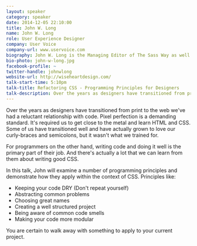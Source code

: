 ```yaml
---
layout: speaker
category: speaker
date: 2014-12-05 22:10:00
title: John W. Long
name: John W. Long
role: User Experience Designer
company: User Voice
company-url: www.uservoice.com
biography: John W. Long is the Managing Editor of The Sass Way as well as a designer, hacker and a UX Designer at UserVoice. John is the creator of Radiant CMS and Serve.
bio-photo: john-w-long.jpg
facebook-profile: ~
twitter-handle: johnwlong
website-url: http://wiseheartdesign.com/
talk-start-time: 5:10pm
talk-title: Refactoring CSS - Programming Principles for Designers
talk-description: Over the years as designers have transitioned from print to the web we've had a reluctant relationship with code. Pixel perfection is a demanding standard. It's required us to get close to the metal and learn HTML and CSS. Some of us have transitioned well and have actually grown to love our curly-braces and semicolons, but it wasn't what we trained for.
---
```

Over the years as designers have transitioned from print to the web we've had a reluctant relationship with code. Pixel perfection is a demanding standard. It's required us to get close to the metal and learn HTML and CSS. Some of us have transitioned well and have actually grown to love our curly-braces and semicolons, but it wasn't what we trained for.

For programmers on the other hand, writing code and doing it well is the primary part of their job. And there's actually a lot that we can learn from them about writing good CSS.

In this talk, John will examine a number of programming principles and demonstrate how they apply within the context of CSS. Principles like:

- Keeping your code DRY (Don't repeat yourself) 
- Abstracting common problems 
- Choosing great names 
- Creating a well structured project 
- Being aware of common code smells 
- Making your code more modular

You are certain to walk away with something to apply to your current project.